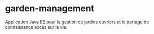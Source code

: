 # garden-management

Application Java EE pour la gestion de jardins ouvriers et le partage de connaissance accès sur la vie.
